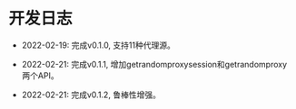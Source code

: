 # 开发日志

- 2022-02-19: 完成v0.1.0, 支持11种代理源。

- 2022-02-21: 完成v0.1.1, 增加getrandomproxysession和getrandomproxy两个API。

- 2022-02-21: 完成v0.1.2, 鲁棒性增强。